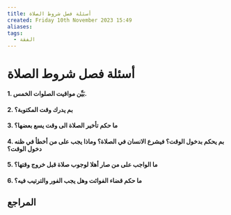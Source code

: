 ```yaml
---
title: أسئلة فصل شروط الصلاة
created: Friday 10th November 2023 15:49
aliases:
tags:
  - الفقة
---
```

# أسئلة فصل شروط الصلاة
#### 1. بَيِّن مواقيت الصلوات الخمس.
#### 2. بم يدرك وقت المكتوبة؟
#### 3. ما حكم تأخير الصلاة الى وقت يسع بعضها؟
#### 4. بم يحكم بدخول الوقت؟ فيشرع الانسان في الصلاة؟ وماذا يجب على من أخطأ في ظنه دخول الوقت؟
#### 5. ما الواجب على من صار أهلا لوجوب صلاة قبل خروج وقتها؟
#### 6. ما حكم قضاء الفوائت وهل يجب الفور والترتيب فيه؟


## المراجع


